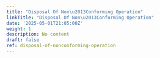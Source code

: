 ```yaml
---
title: "Disposal Of Non\u2013Conforming Operation"
linkTitle: "Disposal Of Non\u2013Conforming Operation"
date: '2025-05-01T21:05:00Z'
weight: 1
description: No content
draft: false
ref: disposal-of-nonconforming-operation
---
```


